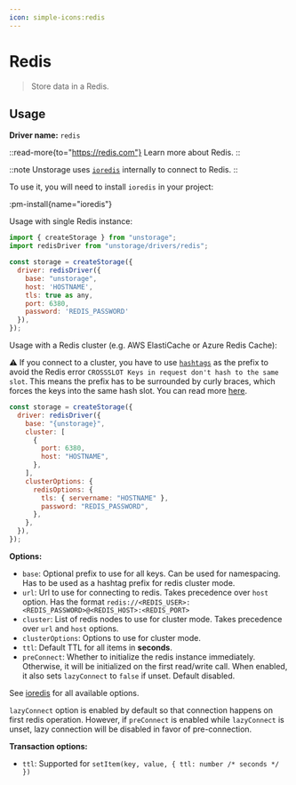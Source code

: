 ```yaml
---
icon: simple-icons:redis
---
```


# Redis

> Store data in a Redis.

## Usage

**Driver name:** `redis`

::read-more{to="https://redis.com"}
Learn more about Redis.
::

::note
Unstorage uses [`ioredis`](https://github.com/luin/ioredis) internally to connect to Redis.
::

To use it, you will need to install `ioredis` in your project:

:pm-install{name="ioredis"}

Usage with single Redis instance:

```js
import { createStorage } from "unstorage";
import redisDriver from "unstorage/drivers/redis";

const storage = createStorage({
  driver: redisDriver({
    base: "unstorage",
    host: 'HOSTNAME',
    tls: true as any,
    port: 6380,
    password: 'REDIS_PASSWORD'
  }),
});
```

Usage with a Redis cluster (e.g. AWS ElastiCache or Azure Redis Cache):

⚠️ If you connect to a cluster, you have to use [`hashtags`](https://redis.io/docs/latest/operate/oss_and_stack/reference/cluster-spec/#hash-tags) as the prefix to avoid the Redis error `CROSSSLOT Keys in request don't hash to the same slot`. This means the prefix has to be surrounded by curly braces, which forces the keys into the same hash slot. You can read more [here](https://redis.io/blog/redis-clustering-best-practices-with-keys/).

```js
const storage = createStorage({
  driver: redisDriver({
    base: "{unstorage}",
    cluster: [
      {
        port: 6380,
        host: "HOSTNAME",
      },
    ],
    clusterOptions: {
      redisOptions: {
        tls: { servername: "HOSTNAME" },
        password: "REDIS_PASSWORD",
      },
    },
  }),
});
```

**Options:**

- `base`: Optional prefix to use for all keys. Can be used for namespacing. Has to be used as a hashtag prefix for redis cluster mode.
- `url`: Url to use for connecting to redis. Takes precedence over `host` option. Has the format `redis://<REDIS_USER>:<REDIS_PASSWORD>@<REDIS_HOST>:<REDIS_PORT>`
- `cluster`: List of redis nodes to use for cluster mode. Takes precedence over `url` and `host` options.
- `clusterOptions`: Options to use for cluster mode.
- `ttl`: Default TTL for all items in **seconds**.
- `preConnect`: Whether to initialize the redis instance immediately. Otherwise, it will be initialized on the first read/write call. When enabled, it also sets `lazyConnect` to `false` if unset. Default disabled.

See [ioredis](https://github.com/luin/ioredis/blob/master/API.md#new-redisport-host-options) for all available options.

`lazyConnect` option is enabled by default so that connection happens on first redis operation.
However, if `preConnect` is enabled while `lazyConnect` is unset, lazy connection will be disabled in favor of pre-connection.

**Transaction options:**

- `ttl`: Supported for `setItem(key, value, { ttl: number /* seconds */ })`
